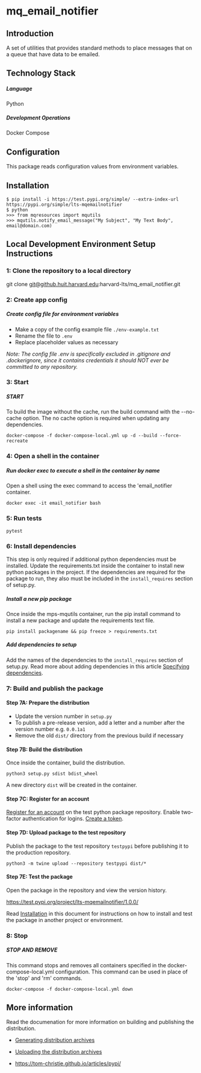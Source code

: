 # mq_email_notifier

## Introduction
A set of utilities that provides standard methods to place messages that on a queue that have data to be emailed.


## Technology Stack
##### Language
Python

##### Development Operations
Docker Compose

## Configuration
This package reads configuration values from environment variables.

## Installation

```
$ pip install -i https://test.pypi.org/simple/ --extra-index-url https://pypi.org/simple/lts-mqemailnotifier
$ python
>>> from mqresources import mqutils
>>> mqutils.notify_email_message("My Subject", "My Text Body", email@domain.com)
```

## Local Development Environment Setup Instructions

### 1: Clone the repository to a local directory
git clone git@github.huit.harvard.edu:harvard-lts/mq_email_notifier.git

### 2: Create app config

##### Create config file for environment variables
- Make a copy of the config example file `./env-example.txt`
- Rename the file to `.env`
- Replace placeholder values as necessary

*Note: The config file .env is specifically excluded in .gitignore and .dockerignore, since it contains credentials it should NOT ever be committed to any repository.*

### 3: Start

##### START

To build the image without the cache, run the build command with the --no-cache option. The no cache option is required when updating any dependencies.

```
docker-compose -f docker-compose-local.yml up -d --build --force-recreate
```

### 4: Open a shell in the container

##### Run docker exec to execute a shell in the container by name

Open a shell using the exec command to access the 'email_notifier container.

```
docker exec -it email_notifier bash
```

### 5: Run tests
```
pytest
```

### 6: Install dependencies
This step is only required if additional python dependencies must be installed. Update the requirements.txt inside the container to install new python packages in the project. If the dependencies are required for the package to run, they also must be included in the `install_requires` section of setup.py.

##### Install a new pip package

Once inside the mps-mqutils container, run the pip install command to install a new package and update the requirements text file.

```
pip install packagename && pip freeze > requirements.txt
```

##### Add dependencies to setup

Add the names of the dependencies to the `install_requires` section of setup.py. Read more about adding dependencies in this article [Specifying dependencies](https://python-packaging.readthedocs.io/en/latest/dependencies.html).

### 7: Build and publish the package

#### Step 7A: Prepare the distribution
* Update the version number in `setup.py`
* To publish a pre-release version, add a letter and a number after the version number e.g. `0.0.1a1`
* Remove the old `dist/` directory from the previous build if necessary

#### Step 7B: Build the distribution

Once inside the container, build the distribution.

`python3 setup.py sdist bdist_wheel`

A new directory `dist` will be created in the container.

#### Step 7C: Register for an account

[Register for an account](https://test.pypi.org/account/register/) on the test python package repository. Enable two-factor authentication for logins. [Create a token](https://test.pypi.org/manage/account/#api-tokens).

#### Step 7D: Upload package to the test repository

Publish the package to the test repository `testpypi` before publishing it to the production repository.

`python3 -m twine upload --repository testpypi dist/*`

#### Step 7E: Test the package
Open the package in the repository and view the version history.

https://test.pypi.org/project/lts-mqemailnotifier/1.0.0/

Read [Installation](#installation) in this document for instructions on how to install and test the package in another project or environment.

### 8: Stop

##### STOP AND REMOVE

This command stops and removes all containers specified in the docker-compose-local.yml configuration. This command can be used in place of the 'stop' and 'rm' commands.

```
docker-compose -f docker-compose-local.yml down
```

## More information
Read the documenation for more information on building and publishing the distribution.

* [Generating distribution archives](https://packaging.python.org/tutorials/packaging-projects/#generating-distribution-archives)

* [Uploading the distribution archives](https://packaging.python.org/tutorials/packaging-projects/#uploading-the-distribution-archives)

* https://tom-christie.github.io/articles/pypi/